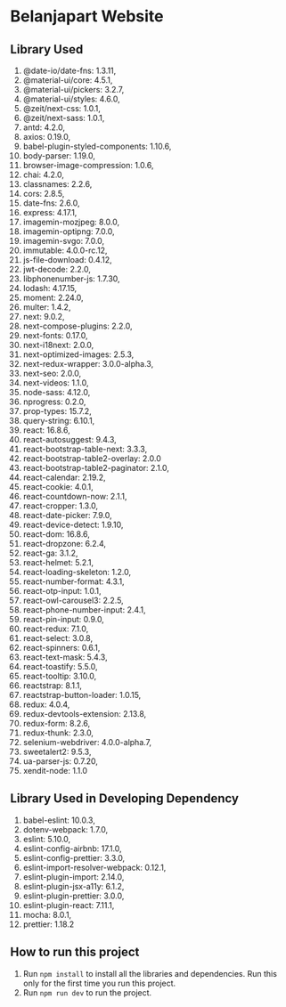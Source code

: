 # Belanjapart Website

## Library Used

1. @date-io/date-fns: 1.3.11,
2. @material-ui/core: 4.5.1,
3. @material-ui/pickers: 3.2.7,
4. @material-ui/styles: 4.6.0,
5. @zeit/next-css: 1.0.1,
6. @zeit/next-sass: 1.0.1,
7. antd: 4.2.0,
8. axios: 0.19.0,
9. babel-plugin-styled-components: 1.10.6,
10. body-parser: 1.19.0,
11. browser-image-compression: 1.0.6,
12. chai: 4.2.0,
13. classnames: 2.2.6,
14. cors: 2.8.5,
15. date-fns: 2.6.0,
16. express: 4.17.1,
17. imagemin-mozjpeg: 8.0.0,
18. imagemin-optipng: 7.0.0,
19. imagemin-svgo: 7.0.0,
20. immutable: 4.0.0-rc.12,
21. js-file-download: 0.4.12,
22. jwt-decode: 2.2.0,
23. libphonenumber-js: 1.7.30,
24. lodash: 4.17.15,
25. moment: 2.24.0,
26. multer: 1.4.2,
27. next: 9.0.2,
28. next-compose-plugins: 2.2.0,
29. next-fonts: 0.17.0,
30. next-i18next: 2.0.0,
31. next-optimized-images: 2.5.3,
32. next-redux-wrapper: 3.0.0-alpha.3,
33. next-seo: 2.0.0,
34. next-videos: 1.1.0,
35. node-sass: 4.12.0,
36. nprogress: 0.2.0,
37. prop-types: 15.7.2,
38. query-string: 6.10.1,
39. react: 16.8.6,
40. react-autosuggest: 9.4.3,
41. react-bootstrap-table-next: 3.3.3,
42. react-bootstrap-table2-overlay: 2.0.0
43. react-bootstrap-table2-paginator: 2.1.0,
44. react-calendar: 2.19.2,
45. react-cookie: 4.0.1,
46. react-countdown-now: 2.1.1,
47. react-cropper: 1.3.0,
48. react-date-picker: 7.9.0,
49. react-device-detect: 1.9.10,
50. react-dom: 16.8.6,
51. react-dropzone: 6.2.4,
52. react-ga: 3.1.2,
53. react-helmet: 5.2.1,
54. react-loading-skeleton: 1.2.0,
55. react-number-format: 4.3.1,
56. react-otp-input: 1.0.1,
57. react-owl-carousel3: 2.2.5,
58. react-phone-number-input: 2.4.1,
59. react-pin-input: 0.9.0,
60. react-redux: 7.1.0,
61. react-select: 3.0.8,
62. react-spinners: 0.6.1,
63. react-text-mask: 5.4.3,
64. react-toastify: 5.5.0,
65. react-tooltip: 3.10.0,
66. reactstrap: 8.1.1,
67. reactstrap-button-loader: 1.0.15,
68. redux: 4.0.4,
69. redux-devtools-extension: 2.13.8,
70. redux-form: 8.2.6,
71. redux-thunk: 2.3.0,
72. selenium-webdriver: 4.0.0-alpha.7,
73. sweetalert2: 9.5.3,
74. ua-parser-js: 0.7.20,
75. xendit-node: 1.1.0

## Library Used in Developing Dependency

1. babel-eslint: 10.0.3,
2. dotenv-webpack: 1.7.0,
3. eslint: 5.10.0,
4. eslint-config-airbnb: 17.1.0,
5. eslint-config-prettier: 3.3.0,
6. eslint-import-resolver-webpack: 0.12.1,
7. eslint-plugin-import: 2.14.0,
8. eslint-plugin-jsx-a11y: 6.1.2,
9. eslint-plugin-prettier: 3.0.0,
10. eslint-plugin-react: 7.11.1,
11. mocha: 8.0.1,
12. prettier: 1.18.2

## How to run this project

1. Run `npm install` to install all the libraries and dependencies. Run this only for the first time you run this project.
2. Run `npm run dev` to run the project.
